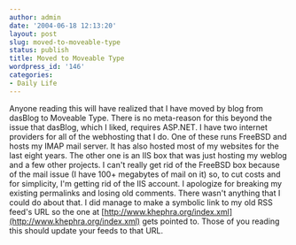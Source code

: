 ```yaml
---
author: admin
date: '2004-06-18 12:13:20'
layout: post
slug: moved-to-moveable-type
status: publish
title: Moved to Moveable Type
wordpress_id: '146'
categories:
- Daily Life
---
```


Anyone reading this will have realized that I have moved by blog from
dasBlog to Moveable Type. There is no meta-reason for this beyond the
issue that dasBlog, which I liked, requires ASP.NET. I have two internet
providers for all of the webhosting that I do. One of these runs FreeBSD
and hosts my IMAP mail server. It has also hosted most of my websites
for the last eight years. The other one is an IIS box that was just
hosting my weblog and a few other projects. I can't really get rid of
the FreeBSD box because of the mail issue (I have 100+ megabytes of mail
on it) so, to cut costs and for simplicity, I'm getting rid of the IIS
account. I apologize for breaking my existing permalinks and losing old
comments. There wasn't anything that I could do about that. I did manage
to make a symbolic link to my old RSS feed's URL so the one at
[http://www.khephra.org/index.xml](http://www.khephra.org/index.xml)
gets pointed to. Those of you reading this should update your feeds to
that URL.
